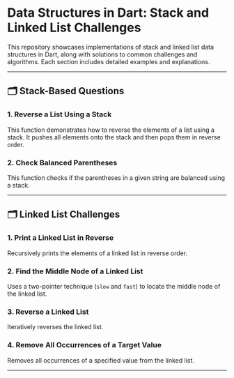 # Data Structures in Dart: Stack and Linked List Challenges

This repository showcases implementations of stack and linked list data structures in Dart, along with solutions to common challenges and algorithms. Each section includes detailed examples and explanations.

---

## 🗂️ Stack-Based Questions

### 1. Reverse a List Using a Stack
This function demonstrates how to reverse the elements of a list using a stack. It pushes all elements onto the stack and then pops them in reverse order.

### 2. Check Balanced Parentheses
This function checks if the parentheses in a given string are balanced using a stack.

---

## 🗂️ Linked List Challenges

### 1. Print a Linked List in Reverse
Recursively prints the elements of a linked list in reverse order.

### 2. Find the Middle Node of a Linked List
Uses a two-pointer technique (`slow` and `fast`) to locate the middle node of the linked list.

### 3. Reverse a Linked List
Iteratively reverses the linked list.

### 4. Remove All Occurrences of a Target Value
Removes all occurrences of a specified value from the linked list. 

---
